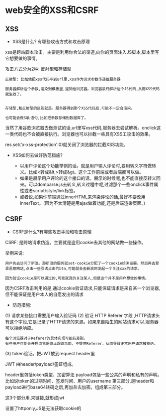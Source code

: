 # web安全的XSS和CSRF

## XSS

- XSS是什么? 有哪些攻击方式和攻击原理

xss是跨站脚本攻击。主要是利用你合法的渠道,向你的页面注入JS脚本,脚本里写它想要做的事情。

攻击方式分为2种:  反射型和存储型

```
反射型: 比如他把xss代码写到url里,xss作为请求参数传递给服务器

服务器解析这个参数,渲染到模板里,返回给浏览器。浏览器最终解析这个JS代码,从而XSS代码就生效了。
```

```

存储型,和反射型的区别就是。服务器得到那个XSS代码后,可能不一定会渲染。

也可能会做SQL语句,比如把参数存储到数据库了。

```

当然了用谷歌浏览器去做测试的话,url里写xss代码,服务器去尝试解析。onclick这一类代码也不会被直接执行。浏览器也可以拦截一些具有XSS工攻击的效果。

res.set('x-xss-protection':0)就关闭了浏览器的拦截XSS功能。


- XSS如何去做好防范措施?

    +  以用户评论这个功能举例的话。就是用户输入评论时,要用转义字符做转义。比如<转成&lt,>转成&gt。这个工作前端或者后端都可以做。
    +  如果是展示用户评论的这个接口的话。展示的时候呢,也不能直接反转义回来。可以domparse.js去转义,转义过程中呢,过滤那个一些onclick事件属性或者script/style/link标签。
    +  或者说,如果你前端通过innerHTML来渲染评论的话,最好不要改用innerText。(因为不太清楚是用ajax做着功能,还是后端渲染页面。)
    
    


## CSRF

- CSRF是什么?有哪些攻击手段和攻击原理

CSRF: 是跨站请求伪造。主要就是盗用cookie去其他的网站做一些操作。

举例来说: 

```
用户先去访问了新浪。那新浪的服务就set-cookie分配了一个cookie给浏览器。然后再去登录恶意网站,点击一些引诱点击的btn,可能就会去新浪网发起一个关注xxx的请求。

因为验证cookie是可以通过的,可能就真的关注某人,但是这个并不是用户想做的事情。

```

因为CSRF攻击利用的是,通过cookie验证请求,只能保证请求是来自某一个浏览器,但不能保证是用户本人的自愿发出的请求


- 防范措施:

(1) 请求某些接口需要用户输入验证码
(2) 验证 HTTP Referer 字段 ,HTTP请求头有这个字段,它是记录了HTTP请求的来源。如果来自陌生的网站请求可以,服务器可以拒绝响应。
```
每个浏览器对于Referer的具体实现可能有差别。
有些用户可能会开启浏览器防止跟踪功能，不提供Referer，从而导致正常用户请求被拒绝。
```
(3) token验证。把JWT放到request header里


JWT 由header/payload/签证组成。

header里包括token类型、加密算法
payload包括一些公共的声明和私有的声明。比如说token的过期时间、签发时间、用户的username
第三部分,是header和payload进行base64转码之后,再加盐去加密。组成第三部分。

这3个部分用.来链接,就形成jwt



设置了httponly,JS是无法获取cookie的
           
     






